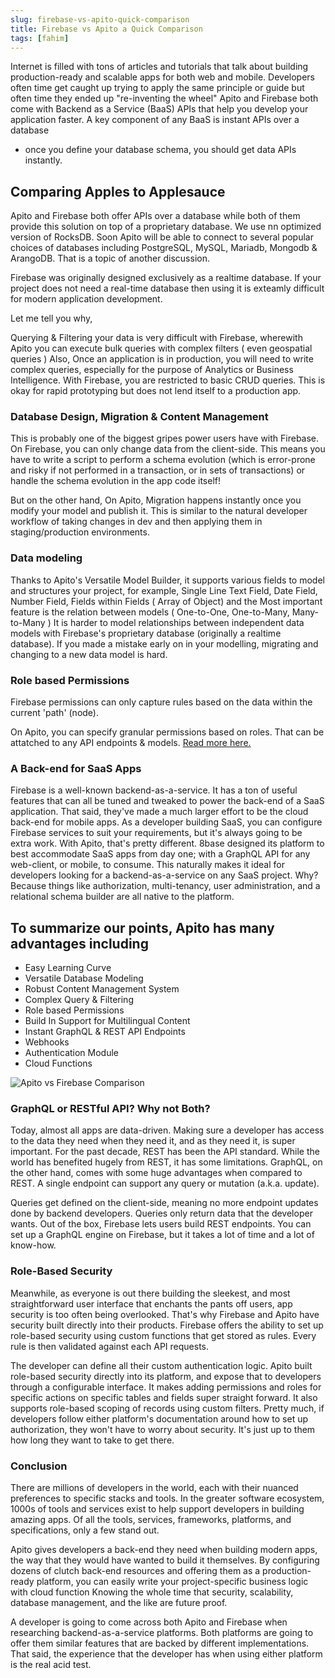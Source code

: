 ```yaml
---
slug: firebase-vs-apito-quick-comparison
title: Firebase vs Apito a Quick Comparison
tags: [fahim]
---
```

Internet is filled with tons of articles and tutorials that talk about building production-ready and scalable apps 
for both web and mobile. Developers often time get caught up trying to apply the same principle or guide but often time 
they ended up "re-inventing the wheel" Apito and Firebase both come with Backend as a Service (BaaS) APIs that help 
you develop your application faster. A key component of any BaaS is instant APIs over a database 

- once you define your database schema, you should get data APIs instantly.

<!-- truncate -->

## Comparing Apples to Applesauce

Apito and Firebase both offer APIs over a database while both of them provide this solution on top of a proprietary 
database. We use nn optimized version of RocksDB. Soon Apito will be able to connect to several popular choices of 
databases including PostgreSQL, MySQL, Mariadb, Mongodb & ArangoDB. That is a topic of another discussion.

Firebase was originally designed exclusively as a realtime database. If your project does not need a real-time database 
then using it is exteamly difficult for modern application development. 

Let me tell you why, 

Querying & Filtering your data is very difficult with Firebase, wherewith Apito you can execute bulk queries with complex 
filters ( even geospatial queries ) Also, Once an application is in production, you will need to write complex queries, 
especially for the purpose of Analytics or Business Intelligence. With Firebase, you are restricted to basic CRUD queries.
This is okay for rapid prototyping but does not lend itself to a production app.

### Database Design, Migration & Content Management

This is probably one of the biggest gripes power users have with Firebase. On Firebase, you can only change data from
the client-side. This means you have to write a script to perform a schema evolution (which is error-prone and 
risky if not performed in a transaction, or in sets of transactions) or handle the schema evolution in the app code 
itself! 

But on the other hand, On Apito, Migration happens instantly once you modify your model and publish it. This is similar
to the natural developer workflow of taking changes in dev and then applying them in staging/production environments.

### Data modeling

Thanks to Apito's Versatile Model Builder, it supports various fields to model and structures your project, 
for example, Single Line Text Field, Date Field, Number Field, Fields within Fields ( Array of Object) and 
the Most important feature is the relation between models ( One-to-One, One-to-Many, Many-to-Many )
It is harder to model relationships between independent data models with Firebase's proprietary database 
(originally a realtime database). If you made a mistake early on in your modelling, migrating and changing 
to a new data model is hard.

### Role based Permissions

Firebase permissions can only capture rules based on the data within the current 'path' (node). 

On Apito, you can specify granular permissions based on roles. That can be attatched to any API endpoints & models. 
[Read more here.](/docs/console/adding-rbac-role-based-permissions-support-to-your-api)

### A Back-end for SaaS Apps

Firebase is a well-known backend-as-a-service. It has a ton of useful features that can all be tuned and tweaked to power
the back-end of a SaaS application. That said, they've made a much larger effort to be the cloud back-end for mobile apps.
As a developer building SaaS, you can configure Firebase services to suit your requirements, but it's always going to 
be extra work. With Apito, that's pretty different. 8base designed its platform to best accommodate SaaS apps from day
one; with a GraphQL API for any web-client, or mobile, to consume. This naturally makes it ideal for developers 
looking for a backend-as-a-service on any SaaS project. Why? Because things like authorization, multi-tenancy, 
user administration, and a relational schema builder are all native to the platform.

## To summarize our points, Apito has many advantages including

* Easy Learning Curve
* Versatile Database Modeling
* Robust Content Management System
* Complex Query & Filtering
* Role based Permissions
* Build In Support for Multilingual Content
* Instant GraphQL & REST API Endpoints
* Webhooks
* Authentication Module
* Cloud Functions
  
![Apito vs Firebase Comparison](https://cdn.apito.io/media/apito_documentation/XJUZG5CEW9_Apito_Vs_Firebase.png)

### GraphQL or RESTful API? Why not Both?

Today, almost all apps are data-driven. Making sure a developer has access to the data they need when they need it, and 
as they need it, is super important. For the past decade, REST has been the API standard. While the world has benefited 
hugely from REST, it has some limitations. GraphQL, on the other hand, comes with some huge advantages when compared 
to REST. A single endpoint can support any query or mutation (a.k.a. update). 

Queries get defined on the client-side, meaning no more endpoint updates done by backend developers.
Queries only return data that the developer wants.
Out of the box, Firebase lets users build REST endpoints. You can set up a GraphQL engine on Firebase, but it takes a lot of time and a lot of know-how.

### Role-Based Security

Meanwhile, as everyone is out there building the sleekest, and most straightforward user interface that enchants
the pants off users, app security is too often being overlooked. That's why Firebase and Apito have security built 
directly into their products. Firebase offers the ability to set up role-based security using custom functions that 
get stored as rules. Every rule is then validated against each API requests. 

The developer can define all their custom authentication logic. Apito built role-based security directly into its 
platform, and expose that to developers through a configurable interface. It makes adding permissions and roles for 
specific actions on specific tables and fields super straight forward. It also supports role-based scoping of records 
using custom filters. Pretty much, if developers follow either platform's documentation around how to set up 
authorization, they won't have to worry about security. It's just up to them how long they want to take to get there.

### Conclusion

There are millions of developers in the world, each with their nuanced preferences to specific stacks and tools. 
In the greater software ecosystem, 1000s of tools and services exist to help support developers in building amazing 
apps. Of all the tools, services, frameworks, platforms, and specifications, only a few stand out. 

Apito gives developers a back-end they need when building modern apps, the way that they would have wanted to build it themselves.
By configuring dozens of clutch back-end resources and offering them as a production-ready platform, you can easily write
your project-specific business logic with cloud function Knowing the whole time that security, scalability, database management, 
and the like are future proof.

A developer is going to come across both Apito and Firebase when researching backend-as-a-service platforms. Both
platforms are going to offer them similar features that are backed by different implementations. That said, the experience
that the developer has when using either platform is the real acid test.
